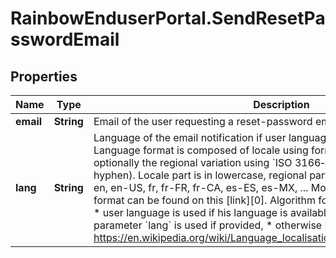 # RainbowEnduserPortal.SendResetPasswordEmail

## Properties

Name | Type | Description | Notes
------------ | ------------- | ------------- | -------------
**email** | **String** | Email of the user requesting a reset-password email with a temporary token | 
**lang** | **String** | Language of the email notification if user language value is not available.       Language format is composed of locale using format &#x60;ISO 639-1&#x60;, with optionally the regional variation using &#x60;ISO 3166‑1 alpha-2&#x60; (separated by hyphen).    Locale part is in lowercase, regional part is in uppercase. Examples: en, en-US, fr, fr-FR, fr-CA, es-ES, es-MX, ...    More information about the format can be found on this [link][0].       Algorithm for choosing language of email:   * user language is used if his language is available, * else provided language in parameter &#x60;lang&#x60; is used if provided, * otherwise English is used.   [0]: https://en.wikipedia.org/wiki/Language_localisation#Language_tags_and_codes | [optional] [default to &#39;en&#39;]


